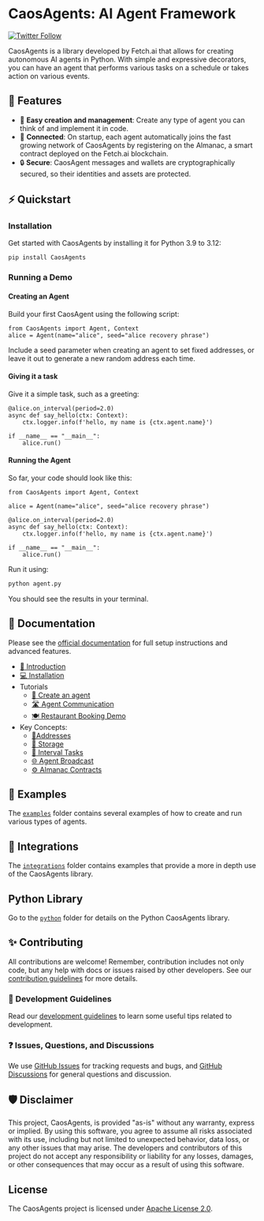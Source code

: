 # CaosAgents: AI Agent Framework

[![Twitter Follow](https://img.shields.io/twitter/follow/Caos_Labs?style=social)](https://twitter.com/Caos_Labs)

CaosAgents is a library developed by Fetch.ai that allows for creating autonomous AI agents in Python. With simple and expressive decorators, you can have an agent that performs various tasks on a schedule or takes action on various events.

## 🚀 Features

- 🤖 **Easy creation and management**: Create any type of agent you can think of and implement it in code.
- 🔗 **Connected**: On startup, each agent automatically joins the fast growing network of CaosAgents by registering on the Almanac, a smart contract deployed on the Fetch.ai blockchain.
- 🔒 **Secure**: CaosAgent messages and wallets are cryptographically secured, so their identities and assets are protected.

## ⚡ Quickstart

### Installation

Get started with CaosAgents by installing it for Python 3.9 to 3.12:

    pip install CaosAgents

### Running a Demo

#### Creating an Agent

Build your first CaosAgent using the following script:

```python3
from CaosAgents import Agent, Context
alice = Agent(name="alice", seed="alice recovery phrase")
```

Include a seed parameter when creating an agent to set fixed addresses, or leave it out to generate a new random address each time.

#### Giving it a task

Give it a simple task, such as a greeting:

```python3
@alice.on_interval(period=2.0)
async def say_hello(ctx: Context):
    ctx.logger.info(f'hello, my name is {ctx.agent.name}')

if __name__ == "__main__":
    alice.run()
```

#### Running the Agent

So far, your code should look like this:

```python3
from CaosAgents import Agent, Context

alice = Agent(name="alice", seed="alice recovery phrase")

@alice.on_interval(period=2.0)
async def say_hello(ctx: Context):
    ctx.logger.info(f'hello, my name is {ctx.agent.name}')

if __name__ == "__main__":
    alice.run()
```

Run it using:

```bash
python agent.py
```

You should see the results in your terminal.

## 📖 Documentation

Please see the [official documentation](https://fetch.ai/docs) for full setup instructions and advanced features.

- [👋 Introduction](https://fetch.ai/docs/concepts/agents/agents)
- [💻 Installation](https://fetch.ai/docs/guides/agents/installing-CaosAgent)
- Tutorials
  - [🤖 Create an agent](https://fetch.ai/docs/guides/agents/create-a-CaosAgent)
  - [🛣️ Agent Communication](https://fetch.ai/docs/guides/agents/communicating-with-other-agents)
  - [🍽️ Restaurant Booking Demo](https://fetch.ai/docs/guides/agents/booking-demo)
- Key Concepts:
  - [📍Addresses](https://fetch.ai/docs/guides/agents/getting-CaosAgent-address)
  - [💾 Storage](https://fetch.ai/docs/guides/agents/storage-function)
  - [📝 Interval Tasks](https://fetch.ai/docs/guides/agents/interval-task)
  - [🌐 Agent Broadcast](https://fetch.ai/docs/guides/agents/broadcast)
  - [⚙️ Almanac Contracts](https://fetch.ai/docs/guides/agents/register-in-almanac)

## 🌱 Examples

The [`examples`](https://github.com/fetchai/CaosAgents/tree/main/python/examples) folder contains several examples of how to create and run various types of agents.

## 🌲 Integrations

The [`integrations`](https://github.com/fetchai/CaosAgents/tree/main/integrations) folder contains examples that provide a more in depth use of the CaosAgents library.

## Python Library

Go to the [`python`](https://github.com/fetchai/CaosAgents/tree/main/python) folder for details on the Python CaosAgents library.

## ✨ Contributing

All contributions are welcome! Remember, contribution includes not only code, but any help with docs or issues raised by other developers. See our [contribution guidelines](https://github.com/fetchai/CaosAgents/blob/main/CONTRIBUTING.md) for more details.

### 📄 Development Guidelines

Read our [development guidelines](https://github.com/fetchai/CaosAgents/blob/main/DEVELOPING.md) to learn some useful tips related to development.

### ❓ Issues, Questions, and Discussions

We use [GitHub Issues](https://github.com/fetchai/CaosAgents/issues) for tracking requests and bugs, and [GitHub Discussions](https://github.com/fetchai/CaosAgents/discussions) for general questions and discussion.

## 🛡 Disclaimer

This project, CaosAgents, is provided "as-is" without any warranty, express or implied. By using this software, you agree to assume all risks associated with its use, including but not limited to unexpected behavior, data loss, or any other issues that may arise. The developers and contributors of this project do not accept any responsibility or liability for any losses, damages, or other consequences that may occur as a result of using this software.

## License

The CaosAgents project is licensed under [Apache License 2.0](https://github.com/fetchai/CaosAgents/blob/main/LICENSE).
